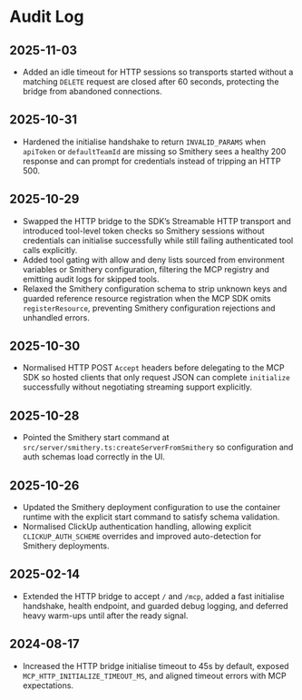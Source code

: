 # Audit Log

## 2025-11-03
- Added an idle timeout for HTTP sessions so transports started without a matching `DELETE` request are closed after 60 seconds,
  protecting the bridge from abandoned connections.

## 2025-10-31
- Hardened the initialise handshake to return `INVALID_PARAMS` when `apiToken` or `defaultTeamId` are missing so Smithery sees a healthy 200 response and can prompt for credentials instead of tripping an HTTP 500.

## 2025-10-29
- Swapped the HTTP bridge to the SDK’s Streamable HTTP transport and introduced tool-level token checks so Smithery sessions without credentials can initialise successfully while still failing authenticated tool calls explicitly.
- Added tool gating with allow and deny lists sourced from environment variables or Smithery configuration, filtering the MCP registry and emitting audit logs for skipped tools.
- Relaxed the Smithery configuration schema to strip unknown keys and guarded reference resource registration when the MCP SDK omits `registerResource`, preventing Smithery configuration rejections and unhandled errors.

## 2025-10-30
- Normalised HTTP POST `Accept` headers before delegating to the MCP SDK so hosted clients that only request JSON can complete `initialize` successfully without negotiating streaming support explicitly.

## 2025-10-28
- Pointed the Smithery start command at `src/server/smithery.ts:createServerFromSmithery` so configuration and auth schemas load correctly in the UI.

## 2025-10-26
- Updated the Smithery deployment configuration to use the container runtime with the explicit start command to satisfy schema validation.
- Normalised ClickUp authentication handling, allowing explicit `CLICKUP_AUTH_SCHEME` overrides and improved auto-detection for Smithery deployments.

## 2025-02-14
- Extended the HTTP bridge to accept `/` and `/mcp`, added a fast initialise handshake, health endpoint, and guarded debug logging, and deferred heavy warm-ups until after the ready signal.

## 2024-08-17
- Increased the HTTP bridge initialise timeout to 45s by default, exposed `MCP_HTTP_INITIALIZE_TIMEOUT_MS`, and aligned timeout errors with MCP expectations.
